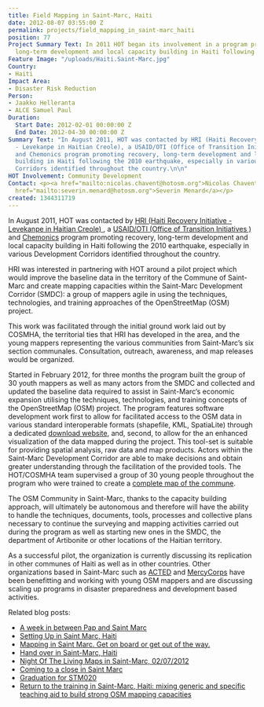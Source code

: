 ```yaml
---
title: Field Mapping in Saint-Marc, Haiti
date: 2012-08-07 03:55:00 Z
permalink: projects/field_mapping_in_saint-marc_haiti
position: 77
Project Summary Text: In 2011 HOT began its involvement in a program promoting recovery,
  long-term development and local capacity building in Haiti following the 2010 earthquake.
Feature Image: "/uploads/Haiti.Saint-Marc.jpg"
Country:
- Haiti
Impact Area:
- Disaster Risk Reduction
Person:
- Jaakko Helleranta
- ALCE Samuel Paul
Duration:
  Start Date: 2012-02-01 00:00:00 Z
  End Date: 2012-04-30 00:00:00 Z
Summary Text: "In August 2011, HOT was contacted by HRI (Haiti Recovery Initiative
  - Levekanpe in Haitian Creole), a USAID/OTI (Office of Transition Initiatives )
  and Chemonics program promoting recovery, long-term development and local capacity
  building in Haiti following the 2010 earthquake, especially in various Development
  Corridors identified throughout the country.\n\n"
HOT Involvement: Community Development
Contact: <p><a href="mailto:nicolas.chavent@hotosm.org">Nicolas Chavent</a><br><a
  href="mailto:severin.menard@hotosm.org">Severin Menard</a></p>
created: 1344311719
---
```


<p>In August 2011, HOT was contacted by <a href="http://www.chemonics.com/OurWork/OurProjects/Pages/Haiti%20Recovery%20Initiative%20II.aspx"> HRI (Haiti Recovery Initiative - Levekanpe in Haitian Creole) </a>, a <a href="http://www.globalcorps.com/oti.html"> USAID/OTI (Office of Transition Initiatives ) </a> and <a href="http://www.chemonics.com/Pages/Home.aspx">Chemonics</a> program promoting recovery, long-term development and local capacity building in Haiti following the 2010 earthquake, especially in various Development Corridors identified throughout the country.&nbsp; <!--break--></p><p>HRI was interested in partnering with HOT around a pilot project which would improve the baseline data in the territory of the Commune of Saint-Marc and create mapping capacities within the Saint-Marc Development Corridor (SMDC): a group of mappers agile in using the techniques, technologies, and training approaches of the OpenStreetMap (OSM) project.</p><p>This work was facilitated through the initial ground work laid out by COSMHA, the territorial ties that HRI has developed in the area, and the young mappers representing the various communities from Saint-Marc’s six section communales. Consultation, outreach, awareness, and map releases would be organized.</p><p>Started in February 2012, for three months the program built the group of 30 youth mappers as well as many actors from the SMDC and collected and updated the baseline data required to assist in Saint-Marc‘s economic expansion utilising the techniques, technologies, and training concepts of the OpenStreetMap (OSM) project. The program features software development work first to allow for facilitated access to the OSM data in various standard interoperable formats (shapefile, KML, SpatiaLite) through a dedicated <a href="http://hot-export.geofabrik.de/">download website</a>, and, second, to allow for the an enhanced visualization of the data mapped during the project. This tool-set is suitable for providing spatial analysis, raw data and map products. Actors within the Saint-Marc Development Corridor are able to make decisions and obtain greater understanding through the facilitation of the provided tools. The HOT/COSMHA team supervised a group of 30 young people throughout the program who were trained to create a <a href="http://www.openstreetmap.org/?lat=19.1006&amp;lon=-72.693&amp;zoom=14&amp;layers=M">complete map of the commune</a>.</p><p>The OSM Community in Saint-Marc, thanks to the capacity building approach, will ultimately be autonomous and therefore will have the ability to handle the techniques, documents, tools, processes and collective plans necessary to continue the surveying and mapping activities carried out during the program as well as starting new ones in the SMDC, the department of Artibonite or other locations of the Haitian territory.</p><p>As a successful pilot, the organization is currently discussing its replication in other communes of Haiti as well as in other countries. Other organizations based in Saint-Marc such as <a href="http://www.acted.org/&quot;">ACTED</a> and <a href="https://www.mercycorps.org/">MercyCorps</a> have been benefitting and working with young OSM mappers and are discussing scaling up programs in disaster preparedness and development based activities.</p><p>Related blog posts:</p><ul><li><a href="http://hot.openstreetmap.org/updates/2012-01-26_a_week_in_between_pap_and_saint_marc">A week in between Pap and Saint Marc</a></li><li><a href="http://hot.openstreetmap.org/updates/2012-01-29_setting_up_in_saint_marc_haiti">Setting Up in Saint Marc, Haiti</a></li><li><a href="http://hot.openstreetmap.org/updates/2012-02-02_mapping_in_saint_marc_get_on_board_or_get_out_of_the_way">Mapping in Saint Marc. Get on board or get out of the way.</a></li><li><a href="http://hot.openstreetmap.org/updates/2012-02-20_hand_over_in_saint_marc_haiti">Hand over in Saint-Marc, Haiti</a></li><li><a href="http://hot.openstreetmap.org/updates/2012-03-10_night_of_the_living_maps_in_saint_marc_02072012">Night Of The Living Maps in Saint-Marc, 02/07/2012</a></li><li><a href="http://hot.openstreetmap.org/updates/2012-04-24_coming_to_a_close_in_saint_marc">Coming to a close in Saint Marc</a></li><li><a href="http://hot.openstreetmap.org/updates/2012-04-30_graduation_for_stm020">Graduation for STM020</a></li><li><a href="http://hot.openstreetmap.org/updates/2012-06-24_return_to_the_training_in_saint_marc_haiti_mixing_generic_and_specific_teaching_a">Return to the training in Saint-Marc, Haiti: mixing generic and specific teaching aid to build strong OSM mapping capacities</a></li></ul>
